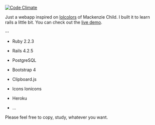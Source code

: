 [![Code Climate](https://codeclimate.com/github/wagnerrosa/coolors/badges/gpa.svg)](https://codeclimate.com/github/wagnerrosa/coolors)

Just a webapp inspired on [lolcolors](http://lolcolors.com) of Mackenzie Child. I built it to learn rails a little bit. You can check out the [live demo](https://coolorsonrails.herokuapp.com/).

--

* Ruby 2.2.3  

* Rails 4.2.5  

* PostgreSQL  

* Bootstrap 4  

* Clipboard.js  

* Icons Ionicons  

* Heroku  

* ...


Please feel free to copy, study, whatever you want.
